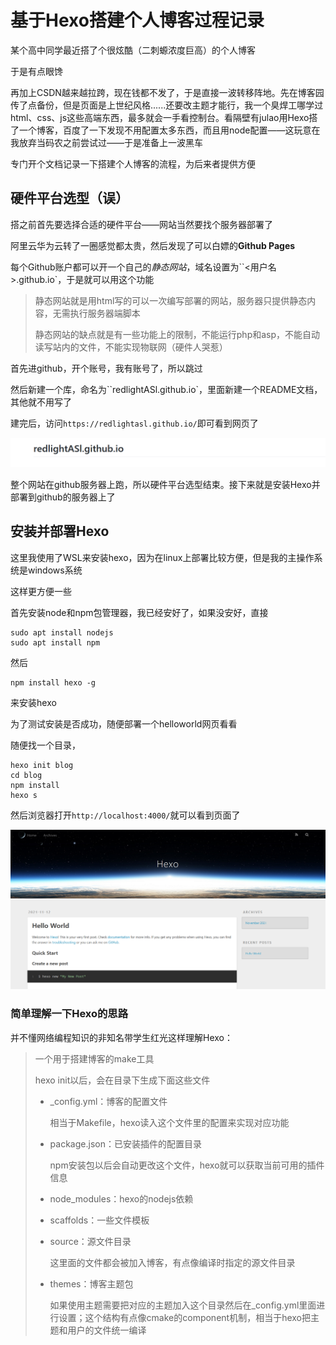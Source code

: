 # 基于Hexo搭建个人博客过程记录

某个高中同学最近搭了个很炫酷（二刺螈浓度巨高）的个人博客

于是有点眼馋

再加上CSDN越来越拉跨，现在钱都不发了，于是直接一波转移阵地。先在博客园传了点备份，但是页面是上世纪风格......还要改主题才能行，我一个臭焊工哪学过html、css、js这些高端东西，最多就会一手看控制台。看隔壁有julao用Hexo搭了一个博客，百度了一下发现不用配置太多东西，而且用node配置——这玩意在我放弃当码农之前尝试过——于是准备上一波黑车

专门开个文档记录一下搭建个人博客的流程，为后来者提供方便

## 硬件平台选型（误）

搭之前首先要选择合适的硬件平台——网站当然要找个服务器部署了

阿里云华为云转了一圈感觉都太贵，然后发现了可以白嫖的**Github Pages**

每个Github账户都可以开一个自己的*静态网站*，域名设置为``<用户名>.github.io`，于是就可以用这个功能

> 静态网站就是用html写的可以一次编写部署的网站，服务器只提供静态内容，无需执行服务器端脚本
>
> 静态网站的缺点就是有一些功能上的限制，不能运行php和asp，不能自动读写站内的文件，不能实现物联网（硬件人哭惹）

首先进github，开个账号，我有账号了，所以跳过

然后新建一个库，命名为``redlightASl.github.io`，里面新建一个README文档，其他就不用写了

建完后，访问`https://redlightasl.github.io/`即可看到网页了

![image-20211112182815103](基于Hexo的个人博客搭建.assets/image-20211112182815103.png)

整个网站在github服务器上跑，所以硬件平台选型结束。接下来就是安装Hexo并部署到github的服务器上了

## 安装并部署Hexo

这里我使用了WSL来安装hexo，因为在linux上部署比较方便，但是我的主操作系统是windows系统

这样更方便一些

首先安装node和npm包管理器，我已经安好了，如果没安好，直接

```shell
sudo apt install nodejs
sudo apt install npm
```

然后

```shell
npm install hexo -g
```

来安装hexo

为了测试安装是否成功，随便部署一个helloworld网页看看

随便找一个目录，

```shell
hexo init blog
cd blog
npm install
hexo s
```

然后浏览器打开`http://localhost:4000/`就可以看到页面了

![image-20211112183405214](基于Hexo的个人博客搭建.assets/image-20211112183405214.png)

### 简单理解一下Hexo的思路

并不懂网络编程知识的非知名带学生红光这样理解Hexo：

> 一个用于搭建博客的make工具
>
> hexo init以后，会在目录下生成下面这些文件
>
> * _config.yml：博客的配置文件
>
>     相当于Makefile，hexo读入这个文件里的配置来实现对应功能
>
> * package.json：已安装插件的配置目录
>
>     npm安装包以后会自动更改这个文件，hexo就可以获取当前可用的插件信息
>
> * node_modules：hexo的nodejs依赖
>
> * scaffolds：一些文件模板
>
> * source：源文件目录
>
>     这里面的文件都会被加入博客，有点像编译时指定的源文件目录
>
> * themes：博客主题包
>
>     如果使用主题需要把对应的主题加入这个目录然后在_config.yml里面进行设置；这个结构有点像cmake的component机制，相当于hexo把主题和用户的文件统一编译



